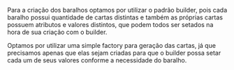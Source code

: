 Para a criação dos baralhos optamos por utilizar o padrão builder, pois cada baralho possui quantidade de cartas 
distintas e também as próprias cartas possuem atributos e valores distintos, que podem todos ser setados na hora de sua 
criação com o builder. 

Optamos por utilizar uma simple factory para geração das cartas, já que precisamos apenas que elas sejam criadas para
que o builder possa setar cada um de seus valores conforme a necessidade do baralho.